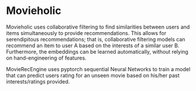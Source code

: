 # Movieholic
Movieholic uses collaborative filtering to find similarities between users and items simultaneously to provide recommendations. This allows for serendipitous recommendations; that is, collaborative filtering models can recommend an item to user A based on the interests of a similar user B. Furthermore, the embeddings can be learned automatically, without relying on hand-engineering of features.

MovieRecEngine uses pyptorch sequential Neural Networks to train a model that can predict users rating for an unseen movie based on his/her past interests/ratings provided.
